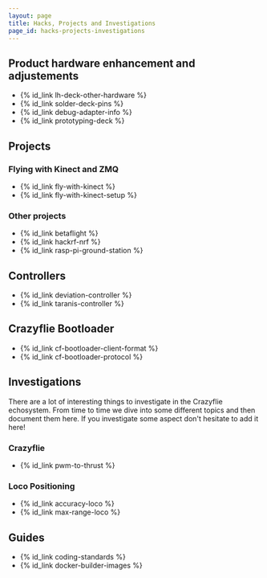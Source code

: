 ```yaml
---
layout: page
title: Hacks, Projects and Investigations
page_id: hacks-projects-investigations
---
```


## Product hardware enhancement and adjustements
* {% id_link lh-deck-other-hardware %}
* {% id_link solder-deck-pins %}
* {% id_link debug-adapter-info %}
* {% id_link prototyping-deck %}

## Projects
### Flying with Kinect and ZMQ
* {% id_link fly-with-kinect %}
* {% id_link fly-with-kinect-setup %}

### Other projects
* {% id_link betaflight %}
* {% id_link hackrf-nrf %}
* {% id_link rasp-pi-ground-station %}

## Controllers
* {% id_link deviation-controller %}
* {% id_link taranis-controller %}

## Crazyflie Bootloader
* {% id_link cf-bootloader-client-format %}
* {% id_link cf-bootloader-protocol %}

## Investigations
There are a lot of interesting things to investigate in the Crazyflie echosystem. From time to time we dive into some different topics and then document them here. If you investigate some aspect don't hesitate to add it here!

### Crazyflie
* {% id_link pwm-to-thrust %}

### Loco Positioning
* {% id_link accuracy-loco %}
* {% id_link max-range-loco %}

## Guides
* {% id_link coding-standards %}
* {% id_link docker-builder-images %}
